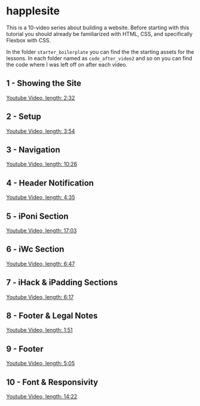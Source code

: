 # happlesite
This is a 10-video series about building a website. Before starting with this tutorial you should already be familiarized with HTML, CSS, and specifically Flexbox with CSS.

In the folder ``starter_boilerplate`` you can find the the starting assets for the lessons. In each folder named as ``code_after_video2`` and so on you can find the code where I was left off on after each video.

## 1 - Showing the Site

[Youtube Video, length: 2:32](https://youtu.be/4yX1e6baNuM)

## 2 - Setup

[Youtube Video, length: 3:54](https://youtu.be/HScu7sDgCL8)

## 3 - Navigation

[Youtube Video, length: 10:26](https://youtu.be/x5oxLrYIOPM)

## 4 - Header Notification

[Youtube Video, length: 4:35](https://youtu.be/GypWiuRq7gU)

## 5 - iPoni Section

[Youtube Video, length: 17:03](https://youtu.be/gMzkIzqyuJ8)

## 6 - iWc Section

[Youtube Video, length: 6:47](https://youtu.be/PSGGzXGlaLQ)

## 7 - iHack & iPadding Sections

[Youtube Video, length: 6:17](https://youtu.be/DNaXdJukgqI)

## 8 - Footer & Legal Notes

[Youtube Video, length: 1:51](https://youtu.be/zb4XDJr872Y)

## 9 - Footer

[Youtube Video, length: 5:05](https://youtu.be/hJ-XIU9DmX0)

## 10 - Font & Responsivity

[Youtube Video, length: 14:22](https://youtu.be/-no9Vr-d7Gg)
